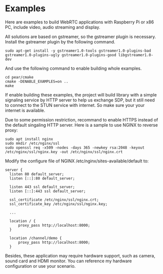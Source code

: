 # Examples

Here are examples to build WebRTC applications with Raspberry Pi or x86 PC, include video, audio streaming and display.

All solutions are based on gstreamer, so the gstreamer plugin is necessary. Install the gstreamer plugin by the following command.

```
sudo apt-get install -y gstreamer1.0-tools gstreamer1.0-plugins-bad gstreamer1.0-plugins-ugly gstreamer1.0-plugins-good libgstreamer1.0-dev
```

And use the following command to enable building whole examples.

```
cd pear/cmake
cmake -DENABLE_EXAMPLES=on ..
make
```

If enable building these examples, the project will build library with a simple signaling service by HTTP server to help us exchange SDP, but it still need to connect to the STUN service with internet. So make sure your your internet is available.

Due to some permission restriction, recommand to enable HTTPS instead of the default singaling HTTP server. Here is a sample to use NGINX to reverse proxy:

```
sudo apt install nginx
sudo mkdir /etc/nginx/ssl
sudo openssl req -x509 -nodes -days 365 -newkey rsa:2048 -keyout /etc/nginx/ssl/nginx.key -out /etc/nginx/ssl/nginx.crt
```

Modify the configure file of NGINX /etc/nginx/sites-available/default to:

```
server {
  listen 80 default_server;
  listen [::]:80 default_server;

  listen 443 ssl default_server;
  listen [::]:443 ssl default_server;

  ssl_certificate /etc/nginx/ssl/nginx.crt;
  ssl_certificate_key /etc/nginx/ssl/nginx.key;

  ...

  location / {
      proxy_pass http://localhost:8000;
  }

  location /channel/demo {
      proxy_pass http://localhost:8000;
  }

```

Besides, these application may require hardware support, such as camera, sound card and HDMI monitor. You can reference my hardware configuration or use your scenario.

